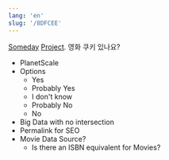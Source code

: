 ```yaml
---
lang: 'en'
slug: '/8DFCEE'
---
```


[Someday](./../.././docs/pages/Someday.md) [Project](./../.././docs/pages/Project.md). 영화 쿠키 있나요?

- PlanetScale
- Options
  - Yes
  - Probably Yes
  - I don't know
  - Probably No
  - No
- Big Data with no intersection
- Permalink for SEO
- Movie Data Source?
  - Is there an ISBN equivalent for Movies?

<head>
  <html lang="en-US"/>
</head>
